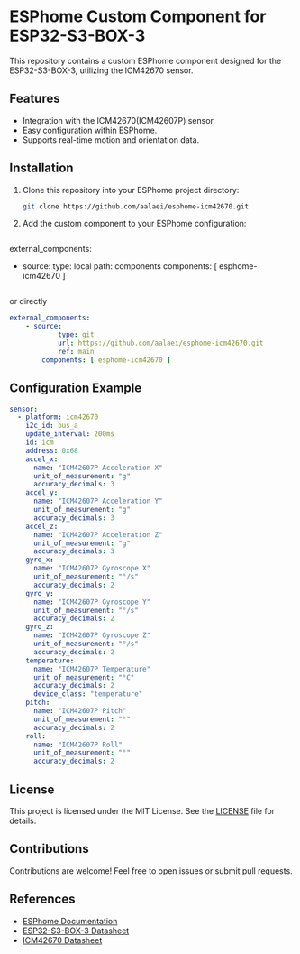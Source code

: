 # ESPhome Custom Component for ESP32-S3-BOX-3

This repository contains a custom ESPhome component designed for the ESP32-S3-BOX-3, utilizing the ICM42670 sensor.

## Features
- Integration with the ICM42670(ICM42607P) sensor.
- Easy configuration within ESPhome.
- Supports real-time motion and orientation data.

## Installation
1. Clone this repository into your ESPhome project directory:
    ```bash
    git clone https://github.com/aalaei/esphome-icm42670.git
    ```
2. Add the custom component to your ESPhome configuration:
    ```yaml
external_components:
 - source:
    type: local
    path: components
   components: [ esphome-icm42670 ] 
    ```
or directly 
```yaml
external_components:
    - source:
            type: git
            url: https://github.com/aalaei/esphome-icm42670.git
            ref: main
        components: [ esphome-icm42670 ]
```

## Configuration Example
```yaml
sensor:
  - platform: icm42670
    i2c_id: bus_a
    update_interval: 200ms
    id: icm
    address: 0x68
    accel_x:
      name: "ICM42607P Acceleration X"
      unit_of_measurement: "g"
      accuracy_decimals: 3
    accel_y:
      name: "ICM42607P Acceleration Y"
      unit_of_measurement: "g"
      accuracy_decimals: 3
    accel_z:
      name: "ICM42607P Acceleration Z"
      unit_of_measurement: "g"
      accuracy_decimals: 3
    gyro_x:
      name: "ICM42607P Gyroscope X"
      unit_of_measurement: "°/s"
      accuracy_decimals: 2
    gyro_y:
      name: "ICM42607P Gyroscope Y"
      unit_of_measurement: "°/s"
      accuracy_decimals: 2
    gyro_z:
      name: "ICM42607P Gyroscope Z"
      unit_of_measurement: "°/s"
      accuracy_decimals: 2
    temperature:
      name: "ICM42607P Temperature"
      unit_of_measurement: "°C"
      accuracy_decimals: 2
      device_class: "temperature"
    pitch:
      name: "ICM42607P Pitch"
      unit_of_measurement: "°"
      accuracy_decimals: 2
    roll:
      name: "ICM42607P Roll"
      unit_of_measurement: "°"
      accuracy_decimals: 2


```

## License
This project is licensed under the MIT License. See the [LICENSE](LICENSE) file for details.

## Contributions
Contributions are welcome! Feel free to open issues or submit pull requests.

## References
- [ESPhome Documentation](https://esphome.io/)
- [ESP32-S3-BOX-3 Datasheet](https://www.espressif.com/en/products/devkits/esp32-s3-box-3)
- [ICM42670 Datasheet](https://www.invensense.com/products/motion-tracking/icm-42670/)
